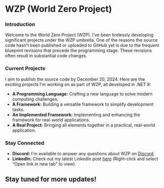 # WZP (World Zero Project)
### Introduction
Welcome to the World Zero Project (WZP). I've been tirelessly developing significant projects under the WZP umbrella. One of the reasons the source code hasn't been published or uploaded to GitHub yet is due to the frequent blueprint revisions that precede the programming stage. These revisions often result in substantial code changes.

### Current Projects
I aim to publish the source code by December 20, 2024. Here are the exciting projects I'm working on as part of WZP, all developed in .NET 8:

- **A Programming Language:** Crafting a new language to solve modern computing challenges.
- **A Framework:** Building a versatile framework to simplify development tasks.
- **An Implemented Framework:** Implementing and enhancing the framework for real-world applications.
- **A Real Project:** Bringing all elements together in a practical, real-world application.

### Stay Connected
- **Discord:** I'm available to answer any questions about WZP on [Discord](https://discord.gg/AaVEWaaS).
- **LinkedIn:** Check out my latest LinkedIn post [here](https://www.linkedin.com/embed/feed/update/urn:li:share:7270014564551815171) (Right-click and select "Open link in new tab" to view).

## Stay tuned for more updates!

<!--
**luckybc2021/luckybc2021** is a ✨ _special_ ✨ repository because its `README.md` (this file) appears on your GitHub profile.

Here are some ideas to get you started:

- 🔭 I’m currently working on ...
- 🌱 I’m currently learning ...
- 👯 I’m looking to collaborate on ...
- 🤔 I’m looking for help with ...
- 💬 Ask me about ...
- 📫 How to reach me: ...
- 😄 Pronouns: ...
- ⚡ Fun fact: ...
-->
